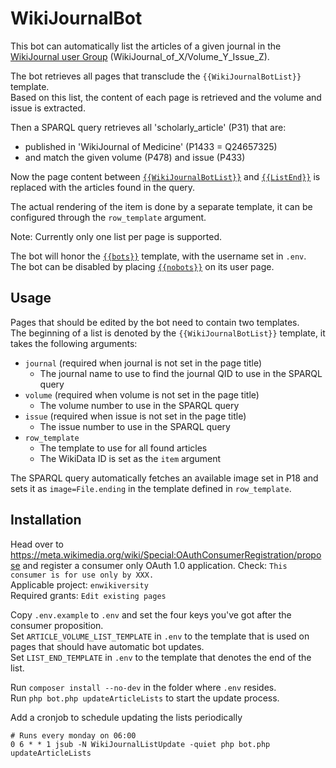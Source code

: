 # WikiJournalBot
This bot can automatically list the articles of a given journal in the [WikiJournal user Group](https://en.wikiversity.org/wiki/WikiJournal_User_Group) (WikiJournal_of_X/Volume_Y_Issue_Z).

The bot retrieves all pages that transclude the `{{WikiJournalBotList}}` template.  
Based on this list, the content of each page is retrieved and the volume and issue is extracted.

Then a SPARQL query retrieves all 'scholarly_article' (P31) that are:
- published in 'WikiJournal of Medicine' (P1433 = Q24657325)
- and match the given volume (P478) and issue (P433)

Now the page content between [`{{WikiJournalBotList}}`](https://en.wikiversity.org/wiki/Template:WikiJournalBotList) and [`{{ListEnd}}`](https://en.wikiversity.org/wiki/Template:ListEnd) is replaced with the articles found in the query.

The actual rendering of the item is done by a separate template, it can be configured through the `row_template` argument.

Note: Currently only one list per page is supported.

The bot will honor the [`{{bots}}`](https://en.wikipedia.org/wiki/Template:Bots) template, with the username set in `.env`.  
The bot can be disabled by placing [`{{nobots}}`](https://en.wikipedia.org/wiki/Template:nobots) on its user page.

## Usage
Pages that should be edited by the bot need to contain two templates.  
The beginning of a list is denoted by the `{{WikiJournalBotList}}` template, it takes the following arguments:
- `journal` (required when journal is not set in the page title)
  - The journal name to use to find the journal QID to use in the SPARQL query
- `volume` (required when volume is not set in the page title)
  - The volume number to use in the SPARQL query
- `issue` (required when issue is not set in the page title)
    - The issue number to use in the SPARQL query
- `row_template`
  - The template to use for all found articles
  - The WikiData ID is set as the `item` argument

The SPARQL query automatically fetches an available image set in P18 and sets it as `image=File.ending` in the template
defined in `row_template`.

## Installation
Head over to https://meta.wikimedia.org/wiki/Special:OAuthConsumerRegistration/propose and register a consumer only OAuth 1.0 application.
Check: `This consumer is for use only by XXX.`  
Applicable project: `enwikiversity`  
Required grants: `Edit existing pages`  

Copy `.env.example` to `.env` and set the four keys you've got after the consumer proposition.  
Set `ARTICLE_VOLUME_LIST_TEMPLATE` in `.env` to the template that is used on pages that should have automatic bot updates.  
Set `LIST_END_TEMPLATE` in `.env` to the template that denotes the end of the list.

Run `composer install --no-dev` in the folder where `.env` resides.  
Run `php bot.php updateArticleLists` to start the update process.  

Add a cronjob to schedule updating the lists periodically
```
# Runs every monday on 06:00
0 6 * * 1 jsub -N WikiJournalListUpdate -quiet php bot.php updateArticleLists
```